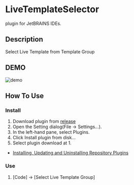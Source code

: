LiveTemplateSelector
==========
plugin for JetBRAINS IDEs.  

## Description
Select Live Template from Template Group

## DEMO
![demo](https://cloud.githubusercontent.com/assets/9996150/24079243/93bec81a-0cc6-11e7-8c28-f22635ffe689.gif)

## How To Use
### Install
1. Download plugin from [release](https://github.com/MitI-7/LiveTemplateSelector/releases)
2. Open the Setting dialog(File -> Settings...).
3. In the left-hand pane, select Plugins.
4. Click Install plugin from disk...
5. Select plugin download at 1.
* [Installing, Updating and Uninstalling Repository Plugins](https://www.jetbrains.com/help/idea/2016.2/installing-updating-and-uninstalling-repository-plugins.html)

### Use
1. [Code] -> [Select Live Template Group]